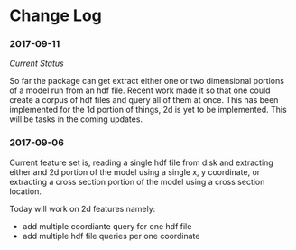 # Change Log

### 2017-09-11

*Current Status*

So far the package can get extract either one or two dimensional portions of a model
run from an hdf file. Recent work made it so that one could create a corpus of hdf 
files and query all of them at once. This has been implemented for the 1d portion 
of things, 2d is yet to be implemented. This will be tasks in the coming updates. 



### 2017-09-06 
 
Current feature set is, reading a single hdf file from disk and extracting either
and 2d portion of the model using a single x, y coordinate, or extracting a 
cross section portion of the model using a cross section location. 
 
Today will work on 2d features namely:
* add multiple coordiante query for one hdf file 
* add multiple hdf file queries per one coordinate 
 
 
